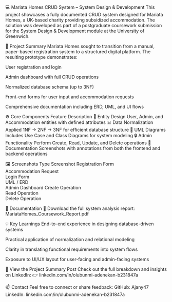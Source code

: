💻 Mariata Homes CRUD System – System Design & Development
This project showcases a fully documented CRUD system designed for Mariata Homes, a UK-based charity providing subsidized accommodation. The solution was developed as part of a postgraduate coursework submission for the System Design & Development module at the University of Greenwich.

📘 Project Summary
Mariata Homes sought to transition from a manual, paper-based registration system to a structured digital platform. The resulting prototype demonstrates:

User registration and login

Admin dashboard with full CRUD operations

Normalized database schema (up to 3NF)

Front-end forms for user input and accommodation requests

Comprehensive documentation including ERD, UML, and UI flows

⚙️ Core Components
Feature	Description
🧩 Entity Design	User, Admin, and Accommodation entities with defined attributes
📊 Data Normalization	Applied 1NF → 2NF → 3NF for efficient database structure
📐 UML Diagrams	Includes Use Case and Class Diagrams for system modeling
🔒 Admin Functionality	Perform Create, Read, Update, and Delete operations
🧾 Documentation	Screenshots with annotations from both the frontend and backend operations

🖼 Screenshots
Type	Screenshot
Registration Form	
Accommodation Request	
Login Form	
UML / ERD	
Admin Dashboard	
Create Operation	
Read Operation	
Delete Operation	

📂 Documentation
📄 Download the full system analysis report:
MariataHomes_Coursework_Report.pdf

💡 Key Learnings
End-to-end experience in designing database-driven systems

Practical application of normalization and relational modeling

Clarity in translating functional requirements into system flows

Exposure to UI/UX layout for user-facing and admin-facing systems

🔗 View the Project Summary Post
Check out the full breakdown and insights on LinkedIn:
👉 linkedin.com/in/olubunmi-adenekan-b231847a

📫 Contact
Feel free to connect or share feedback:
GitHub: Ajany47
LinkedIn: linkedin.com/in/olubunmi-adenekan-b231847a
